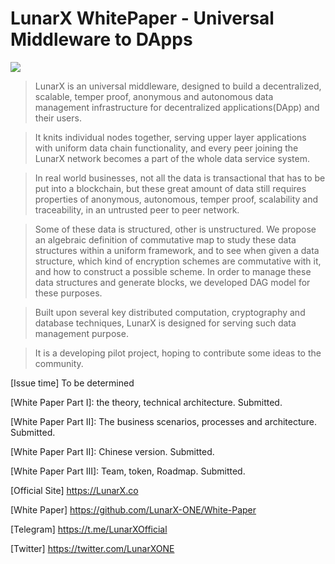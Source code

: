 # LunarX WhitePaper - Universal Middleware to DApps

![](https://img.shields.io/badge/White--Paper-v0.6.0-green.svg)

>LunarX is an universal middleware, designed to build a decentralized, scalable, temper proof, anonymous and autonomous data management infrastructure for decentralized applications(DApp) and their users. 

>It knits individual nodes together, serving upper layer applications with uniform data chain functionality, and every peer joining the LunarX network becomes a part of the whole data service system.

>In real world businesses, not all the data is transactional that has to be put into a blockchain, but these great amount of data still requires properties of anonymous, autonomous, temper proof, scalability and traceability, in an untrusted peer to peer network.

>Some of these data is structured, other is unstructured. We propose an algebraic definition of commutative map to study these data structures within a uniform framework, and to see when given a data structure, 
which kind of encryption schemes are commutative with it, and how to construct a possible scheme.
In order to manage these data structures and generate blocks, we developed DAG model for these purposes.

>Built upon several key distributed computation, cryptography and database techniques, LunarX is designed for serving such data management purpose.

>It is a developing pilot project, hoping to contribute some ideas to the community.

[Issue time] To be determined

[White Paper Part I]: the theory, technical architecture. Submitted. 

[White Paper Part II]: The business scenarios, processes and architecture. Submitted. 

[White Paper Part II]: Chinese version. Submitted. 

[White Paper Part III]: Team, token, Roadmap. Submitted. 


[Official Site] https://LunarX.co

[White Paper] https://github.com/LunarX-ONE/White-Paper

[Telegram] https://t.me/LunarXOfficial 

[Twitter] https://twitter.com/LunarXONE
